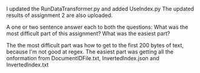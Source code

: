 
I updated the RunDataTransformer.py and added UseIndex.py
The updated results of assignment 2 are also uploaded.

A one or two sentence answer each to both the questions: What was the most
difficult part of this assignment? What was the easiest part?

The the most difficult part was how to get to the first 200 bytes of text, because I'm not good at regex.
The easiest part was getting all the onformation from DocumentIDFile.txt, InvertedIndex.json and InvertedIndex.txt

